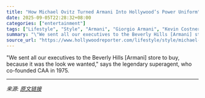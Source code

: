 ```yaml
---
title: "How Michael Ovitz Turned Armani Into Hollywood’s Power Uniform"
date: 2025-09-05T22:28:32+08:00
categories: ["entertainment"]
tags: ["Lifestyle", "Style", "Armani", "Giorgio Armani", "Kevin Costner", "Mike Ovitz", "Robert De Niro", "Sean Connery", "The Untouchables"]
summary: "\"We sent all our executives to the Beverly Hills [Armani] store to buy, because it was the look we wanted,\" says the legendary superagent, who co-founded CAA in 1975."
source_url: "https://www.hollywoodreporter.com/lifestyle/style/michael-ovitz-armani-hollywood-power-uniform-1236362559/"
---
```


"We sent all our executives to the Beverly Hills [Armani] store to buy, because it was the look we wanted," says the legendary superagent, who co-founded CAA in 1975.

---

*来源: [原文链接](https://www.hollywoodreporter.com/lifestyle/style/michael-ovitz-armani-hollywood-power-uniform-1236362559/)*
